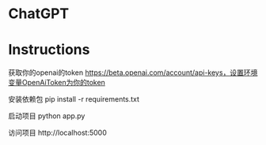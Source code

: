 # ChatGPT

# Instructions
获取你的openai的token
https://beta.openai.com/account/api-keys，设置环境变量OpenAiToken为你的token

安装依赖包 pip install -r requirements.txt

启动项目 python app.py

访问项目 http://localhost:5000
